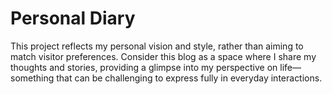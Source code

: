 # Personal Diary

This project reflects my personal vision and style, rather than aiming to match visitor preferences. Consider this blog as a space where I share my thoughts and stories, providing a glimpse into my perspective on life—something that can be challenging to express fully in everyday interactions.
